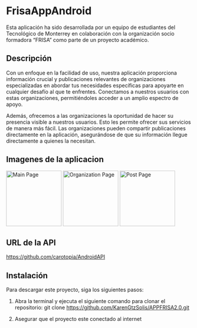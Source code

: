 # FrisaAppAndroid
Esta aplicación ha sido desarrollada por un equipo de estudiantes del Tecnológico de Monterrey en colaboración con la organización socio formadora “FRISA” como parte de un proyecto académico. 

## Descripción

Con un enfoque en la facilidad de uso, nuestra aplicación proporciona información crucial y publicaciones relevantes de organizaciones especializadas en abordar tus necesidades específicas para apoyarte en cualquier desafío al que te enfrentes. Conectamos a nuestros usuarios con estas organizaciones, permitiéndoles acceder a un amplio espectro de apoyo.

Además, ofrecemos a las organizaciones la oportunidad de hacer su presencia visible a nuestros usuarios. Esto les permite ofrecer sus servicios de manera más fácil. Las organizaciones pueden compartir publicaciones directamente en la aplicación, asegurándose de que su información llegue directamente a quienes la necesitan.


## Imagenes de la aplicacion

<img src="https://i.ibb.co/nQLJwRp/main-page.png" alt="Main Page" width="150"/> <img src="https://i.ibb.co/K5nFL9T/Info-Organizacion.png" alt="Organization Page" width="150"/> <img src="https://i.ibb.co/mb5Tk8F/post.png" alt="Post Page" width="150"/>



## URL de la API

https://github.com/carotopia/AndroidAPI


## Instalación

Para descargar este proyecto, siga los siguientes pasos:

1. Abra la terminal y ejecuta el siguiente comando para clonar el repositorio: git clone https://github.com/KarenGtzSolis/APPFRISA2.0.git

2. Asegurar que el proyecto este conectado al internet

